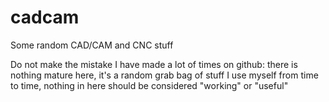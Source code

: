 # cadcam
Some random CAD/CAM and CNC stuff

Do not make the mistake I have made a lot of times on github: there is nothing mature here, it's a random grab bag of stuff I use myself from time to time, nothing in here should be considered "working" or "useful"
